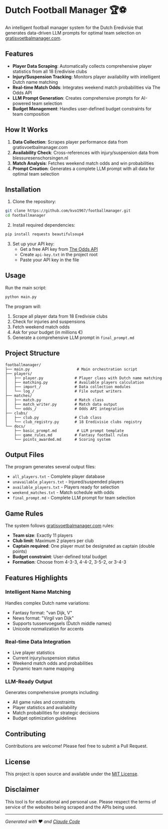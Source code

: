 # Dutch Football Manager 🏆⚽

An intelligent football manager system for the Dutch Eredivisie that generates data-driven LLM prompts for optimal team selection on [gratisvoetbalmanager.com](https://www.gratisvoetbalmanager.com).

## Features

- **Player Data Scraping**: Automatically collects comprehensive player statistics from all 18 Eredivisie clubs
- **Injury/Suspension Tracking**: Monitors player availability with intelligent Dutch name matching
- **Real-time Match Odds**: Integrates weekend match probabilities via The Odds API
- **LLM Prompt Generation**: Creates comprehensive prompts for AI-powered team selection
- **Budget Management**: Handles user-defined budget constraints for team composition

## How It Works

1. **Data Collection**: Scrapes player performance data from gratisvoetbalmanager.com
2. **Availability Check**: Cross-references with injury/suspension data from blessuresenschorsingen.nl
3. **Match Analysis**: Fetches weekend match odds and win probabilities
4. **Prompt Creation**: Generates a complete LLM prompt with all data for optimal team selection

## Installation

1. Clone the repository:
```bash
git clone https://github.com/kvo1967/footballmanager.git
cd footballmanager
```

2. Install required dependencies:
```bash
pip install requests beautifulsoup4
```

3. Set up your API key:
   - Get a free API key from [The Odds API](https://the-odds-api.com/)
   - Create `api-key.txt` in the project root
   - Paste your API key in the file

## Usage

Run the main script:
```bash
python main.py
```

The program will:
1. Scrape all player data from 18 Eredivisie clubs
2. Check for injuries and suspensions
3. Fetch weekend match odds
4. Ask for your budget (in millions €)
5. Generate a comprehensive LLM prompt in `final_prompt.md`

## Project Structure

```
footballmanager/
├── main.py                     # Main orchestration script
├── players/
│   ├── player.py              # Player class with Dutch name matching
│   ├── matching.py            # Available players calculation
│   ├── import_/               # Data collection modules
│   └── log_/                  # File output writers
├── matches/
│   ├── match.py               # Match class
│   ├── match_writer.py        # Match data output
│   └── odds_/                 # Odds API integration
├── clubs/
│   ├── club.py                # Club class
│   └── club_registry.py       # 18 Eredivisie clubs registry
└── docs/
    ├── basic_prompt.md         # LLM prompt template
    ├── game_rules.md          # Fantasy football rules
    └── points_awarded.md      # Scoring system
```

## Output Files

The program generates several output files:
- `all_players.txt` - Complete player database
- `unavailable_players.txt` - Injured/suspended players
- `available_players.txt` - Players ready for selection
- `weekend_matches.txt` - Match schedule with odds
- `final_prompt.md` - Complete LLM prompt for team selection

## Game Rules

The system follows [gratisvoetbalmanager.com](https://www.gratisvoetbalmanager.com) rules:
- **Team size**: Exactly 11 players
- **Club limit**: Maximum 2 players per club
- **Captain required**: One player must be designated as captain (double points)
- **Budget constraint**: User-defined total budget
- **Formation**: Choose from 4-3-3, 4-4-2, 3-5-2, or 3-4-3

## Features Highlights

### Intelligent Name Matching
Handles complex Dutch name variations:
- Fantasy format: "van Dijk, V"
- News format: "Virgil van Dijk"
- Supports tussenvoegsels (Dutch middle names)
- Unicode normalization for accents

### Real-time Data Integration
- Live player statistics
- Current injury/suspension status
- Weekend match odds and probabilities
- Dynamic team name mapping

### LLM-Ready Output
Generates comprehensive prompts including:
- All game rules and constraints
- Player statistics and availability
- Match probabilities for strategic decisions
- Budget optimization guidelines

## Contributing

Contributions are welcome! Please feel free to submit a Pull Request.

## License

This project is open source and available under the [MIT License](LICENSE).

## Disclaimer

This tool is for educational and personal use. Please respect the terms of service of the websites being scraped and the APIs being used.

---

*Generated with ❤️ and [Claude Code](https://claude.ai/code)*